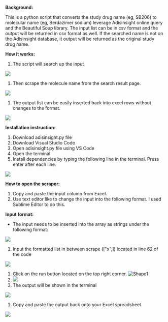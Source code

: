 **Background:**

This is a python script that converts the study drug name (eg, SB206) to molecular name (eg, Berdazimer sodium) leverage Adisinsight online query and the Beautiful Soup library. The input list can be in csv format and the output will be returned in csv format as well. If the searched name is not on the Adisinsight database, it output will be returned as the original study drug name.

**How it works:**

1. The script will search up the input

![](RackMultipart20221003-1-efzmba_html_8f25704c3642c6fa.png)

1. Then scrape the molecule name from the search result page.

![](RackMultipart20221003-1-efzmba_html_5ae0db41c8194863.png)

1. The output list can be easily inserted back into excel rows without changes to the format.

![](RackMultipart20221003-1-efzmba_html_426e2988be2bd8d0.png)

**Installation instruction:**

1. Download adisinsight.py file
2. Download Visual Studio Code
3. Open adisinsight.py file using VS Code
4. Open the terminal
5. Install dependencies by typing the following line in the terminal. Press enter after each line.

![](RackMultipart20221003-1-efzmba_html_8f386ed7a18dd586.gif)

**How to open the scraper:**

1. Copy and paste the input column from Excel.
2. Use text editor like to change the input into the following format. I used Sublime Editor to do this.

**Input format:**

- The input needs to be inserted into the array as strings under the following format:

![](RackMultipart20221003-1-efzmba_html_234663375153f180.gif)

1. Input the formatted list in between scrape (["x",]) located in line 62 of the code

![](RackMultipart20221003-1-efzmba_html_7c38b008bd330820.png)

1. Click on the run button located on the top right corner. ![Shape1](RackMultipart20221003-1-efzmba_html_8d5bc4e88a5f90f.gif)
2. ![](RackMultipart20221003-1-efzmba_html_b9f2498958778608.png)
3. The output will be shown in the terminal

![](RackMultipart20221003-1-efzmba_html_66bce5748153d81.png)

1. Copy and paste the output back onto your Excel spreadsheet.

![](RackMultipart20221003-1-efzmba_html_53dbaef4b47ab4d6.png)
